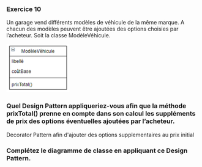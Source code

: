 ### Exercice 10

Un garage vend différents modèles de véhicule de la même marque.
A chacun des modèles peuvent être ajoutées des options choisies par l’acheteur.
Soit la classe ModèleVéhicule.

![img.png](img.png)

### Quel Design Pattern appliqueriez-vous afin que la méthode prixTotal() prenne en compte dans son calcul les suppléments de prix des options éventuelles ajoutées par l’acheteur.

Decorator Pattern afin d'ajouter des options supplementaires au prix initial

### Complétez le diagramme de classe en appliquant ce Design Pattern.